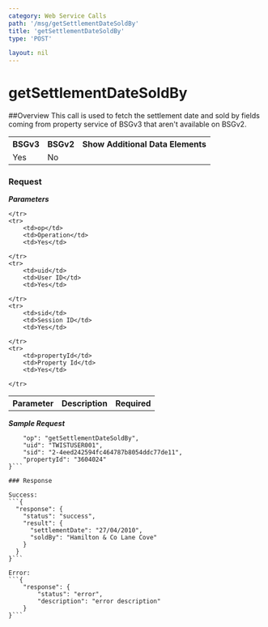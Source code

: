 ```yaml
---
category: Web Service Calls
path: '/msg/getSettlementDateSoldBy'
title: 'getSettlementDateSoldBy'
type: 'POST'

layout: nil
---
```


# getSettlementDateSoldBy

##Overview
This call is used to fetch the settlement date and sold by fields coming from property service of BSGv3 that aren't available on BSGv2.

<table>
	<tbody>
	<tr>
		<th>BSGv3</th>
		<th>BSGv2</th>
		<th>Show Additional Data Elements</th>
	</tr>
	<tr>
		<td>Yes</td>
		<td>No</td>
		<td></td>
	</tr>

</tbody>
</table>

### Request

***Parameters***

<table>
	<tbody>
	<tr>
		<th>Parameter</th>
		<th>Description</th>
		<th>Required</th>
		
	</tr>
	<tr>
		<td>op</td>
		<td>Operation</td>
		<td>Yes</td>
		
	</tr>
	<tr>
		<td>uid</td>
		<td>User ID</td>
		<td>Yes</td>
		
	</tr>
	<tr>
		<td>sid</td>
		<td>Session ID</td>
		<td>Yes</td>
		
	</tr>
	<tr>
		<td>propertyId</td>
		<td>Property Id</td>
		<td>Yes</td>
		
	</tr>
</tbody>
</table>

***Sample Request***
```{
    "op": "getSettlementDateSoldBy",
    "uid": "TWISTUSER001",
    "sid": "2-4eed242594fc464787b8054ddc77de11",
    "propertyId": "3604024"
}```

### Response

Success:
```{
  "response": {
    "status": "success",
    "result": {
      "settlementDate": "27/04/2010",
      "soldBy": "Hamilton & Co Lane Cove"
    }
  }
}```

Error:
```{
    "response": {
        "status": "error",
        "description": "error description"
    }
}```